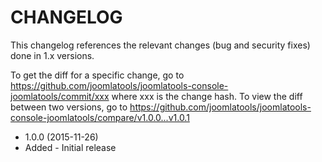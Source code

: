 CHANGELOG
=========

This changelog references the relevant changes (bug and security fixes) done
in 1.x versions.

To get the diff for a specific change, go to https://github.com/joomlatools/joomlatools-console-joomlatools/commit/xxx where xxx is the change hash.
To view the diff between two versions, go to https://github.com/joomlatools/joomlatools-console-joomlatools/compare/v1.0.0...v1.0.1

* 1.0.0 (2015-11-26)
 * Added - Initial release
